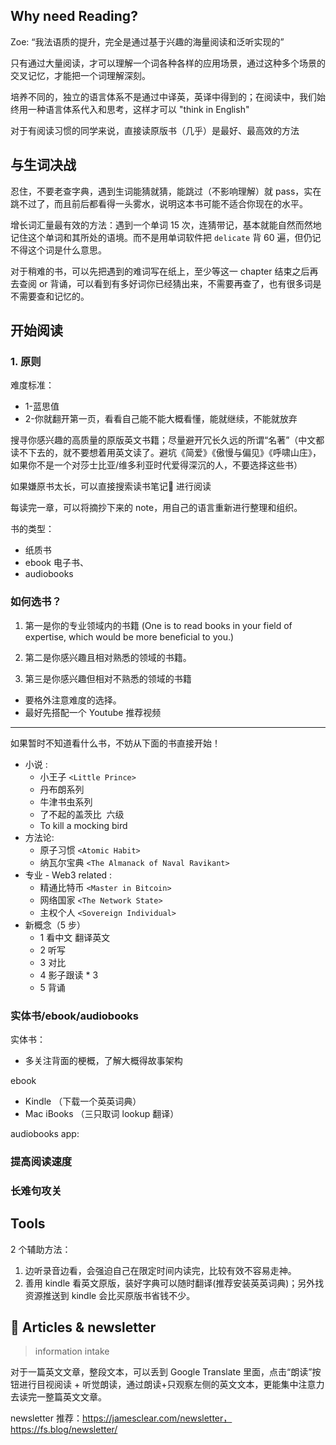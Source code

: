 ## Why need Reading? 

Zoe: “我法语质的提升，完全是通过基于兴趣的海量阅读和泛听实现的”

只有通过大量阅读，才可以理解一个词各种各样的应用场景，通过这种多个场景的交叉记忆，才能把一个词理解深刻。

培养不同的，独立的语言体系不是通过中译英，英译中得到的；在阅读中，我们始终用一种语言体系代入和思考，这样才可以 "think in English"

对于有阅读习惯的同学来说，直接读原版书（几乎）是最好、最高效的方法

## 与生词决战

忍住，不要老查字典，遇到生词能猜就猜，能跳过（不影响理解）就 pass，实在跳不过了，而且前后都看得一头雾水，说明这本书可能不适合你现在的水平。

增长词汇量最有效的方法：遇到一个单词 15 次，连猜带记，基本就能自然而然地记住这个单词和其所处的语境。而不是用单词软件把 `delicate` 背 60 遍，但仍记不得这个词是什么意思。

对于稍难的书，可以先把遇到的难词写在纸上，至少等这一 chapter 结束之后再去查阅 or 背诵，可以看到有多好词你已经猜出来，不需要再查了，也有很多词是不需要查和记忆的。

## 开始阅读

### 1. 原则

难度标准：
 - 1-蓝思值
 - 2-你就翻开第一页，看看自己能不能大概看懂，能就继续，不能就放弃

搜寻你感兴趣的高质量的原版英文书籍；尽量避开冗长久远的所谓“名著”（中文都读不下去的，就不要想着用英文读了。避坑《简爱》《傲慢与偏见》《呼啸山庄》，如果你不是一个对莎士比亚/维多利亚时代爱得深沉的人，不要选择这些书）

如果嫌原书太长，可以直接搜索读书笔记📒 进行阅读

每读完一章，可以将摘抄下来的 note，用自己的语言重新进行整理和组织。

书的类型：
- 纸质书
- ebook 电子书、
- audiobooks

### 如何选书？

1. 第一是你的专业领域内的书籍  (One is to read books in your field of expertise, which would be more beneficial to you.)

2. 第二是你感兴趣且相对熟悉的领域的书籍。

3. 第三是你感兴趣但相对不熟悉的领域的书籍
 - 要格外注意难度的选择。
 - 最好先搭配一个 Youtube 推荐视频

----

如果暂时不知道看什么书，不妨从下面的书直接开始！

- 小说 :
	- 小王子 `<Little Prince>`
	- 丹布朗系列
	- 牛津书虫系列
	- 了不起的盖茨比  六级
	- To kill a mocking bird
- 方法论: 
	- 原子习惯 `<Atomic Habit>`
	- 纳瓦尔宝典 `<The Almanack of Naval Ravikant>`
- 专业 - Web3 related  : 
	- 精通比特币 `<Master in Bitcoin>`
	- 网络国家  `<The Network State>`
	- 主权个人 `<Sovereign Individual>`
- 新概念（5 步）
	- 1  看中文 翻译英文
	- 2  听写
	- 3  对比
	- 4  影子跟读 * 3
	- 5  背诵

### 实体书/ebook/audiobooks

实体书：
- 多关注背面的梗概，了解大概得故事架构

ebook
- Kindle （下载一个英英词典）
- Mac iBooks （三只取词 lookup 翻译）

audiobooks app:


### 提高阅读速度



### 长难句攻关



## Tools

2 个辅助方法：
1. 边听录音边看，会强迫自己在限定时间内读完，比较有效不容易走神。
2. 善用 kindle 看英文原版，装好字典可以随时翻译(推荐安装英英词典)；另外找资源推送到 kindle 会比买原版书省钱不少。

## 📰 Articles & newsletter

> information intake

对于一篇英文文章，整段文本，可以丢到 Google Translate 里面，点击“朗读”按钮进行目视阅读 + 听觉朗读，通过朗读+只观察左侧的英文文本，更能集中注意力去读完一整篇英文文章。

newsletter 推荐：https://jamesclear.com/newsletter，https://fs.blog/newsletter/

